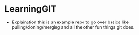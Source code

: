 # LearningGIT
 
- Explaination
this is an example repo to go over basics like pulling/cloning/merging and all the other fun things git does.
